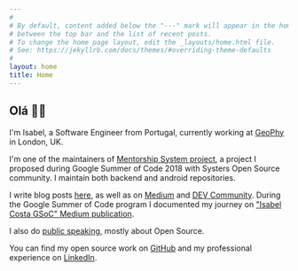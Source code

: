 ```yaml
---
#
# By default, content added below the "---" mark will appear in the home page
# between the top bar and the list of recent posts.
# To change the home page layout, edit the _layouts/home.html file.
# See: https://jekyllrb.com/docs/themes/#overriding-theme-defaults
#
layout: home
title: Home
---
```



## Olá 👋🏾

I'm Isabel, a Software Engineer from Portugal, currently working at [GeoPhy](https://geophy.com/) in London, UK. 

I'm one of the maintainers of [Mentorship System project](https://summerofcode.withgoogle.com/archive/2018/projects/6592097335377920/), a project I proposed during Google Summer of Code 2018 with Systers Open Source community. I maintain both backend and android repositories.

I write blog posts [here](/blog/), as well as on [Medium](https://medium.com/@isabelcmdcosta) and [DEV Community](https://dev.to/isabelcmdcosta). During the Google Summer of Code program I documented my journey on ["Isabel Costa GSoC" Medium publication](https://medium.com/isabel-costa-gsoc).

I also do [public speaking](/talks/), mostly about Open Source.

You can find my open source work on [GitHub](https://github.com/isabelcosta) and my professional experience on [LinkedIn](https://www.linkedin.com/in/isabelcmdcosta).
